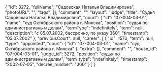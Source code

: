 {
    "id": 3272,
    "fullName": "Садовская Наталья Владимировна",
    "photoURL": "",
    "tags": [],
    "comment": "",
    "layout": "judge",
    "title": "Судья Садовская Наталья Владимировна",
    "court": {
        "id": "07-004-03-01",
        "name": "суд Октябрьского района г. Минска",
        "position": "судья по административным делам",
        "termType": "indefinitely",
        "term": null,
        "description": "c 05.07.2002, бессрочно, по указу 360",
        "timestamp": "05.07.2002"
    },
    "previousCourt": null,
    "career": [
        {
            "id": 1573,
            "term": null,
            "type": "appointed",
            "court": {
                "id": "07-004-03-01",
                "name": "суд Октябрьского района г. Минска"
            },
            "extra": [],
            "comment": "",
            "house_id": "07-004-03-01",
            "judge_id": 3272,
            "position": "судья по административным делам",
            "term_type": "indefinitely",
            "timestamp": "2002-07-05",
            "decree_number": "360"
        }
    ]
}